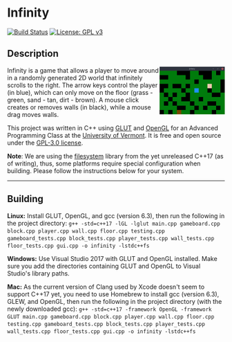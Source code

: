 # Infinity

[![Build Status](https://travis-ci.org/JosiahWitt/Infinity-Game.svg?branch=master)](https://travis-ci.org/JosiahWitt/Infinity-Game)
[![License: GPL v3](https://img.shields.io/badge/License-GPL%20v3-blue.svg)](https://www.gnu.org/licenses/gpl-3.0)

## Description
<img align="right" src="docs/InfinityPlaying.png" width="30%">
Infinity is a game that allows a player to move around in a randomly generated 2D world that infinitely scrolls to the right. The arrow keys control the player (in blue), which can only move on the floor (grass - green, sand - tan, dirt - brown). A mouse click creates or removes walls (in black), while a mouse drag moves walls.

This project was written in C++ using [GLUT](https://www.opengl.org/resources/libraries/glut/) and [OpenGL](https://www.opengl.org/) for an Advanced Programming Class at the [University of Vermont](https://uvm.edu). It is free and open source under the [GPL-3.0 license](LICENSE).


**Note**: We are using the [filesystem](http://en.cppreference.com/w/cpp/experimental/fs) library from the yet unreleased C++17 (as of writing), thus, some platforms require special configuration when building. Please follow the instructions below for your system.

-----

## Building
**Linux:** Install GLUT, OpenGL, and gcc (version 6.3), then run the following in the project directory: `g++ -std=c++17 -lGL -lglut main.cpp gameboard.cpp block.cpp player.cpp wall.cpp floor.cpp testing.cpp gameboard_tests.cpp block_tests.cpp player_tests.cpp wall_tests.cpp floor_tests.cpp gui.cpp -o infinity -lstdc++fs`

**Windows:** Use Visual Studio 2017 with GLUT and OpenGL installed. Make sure you add the directories containing GLUT and OpenGL to Visual Studio's library paths.

**Mac:** As the current version of Clang used by Xcode doesn't seem to support C++17 yet, you need to use Homebrew to install gcc (version 6.3), GLEW, and OpenGL, then run the following in the project directory (with the newly downloaded gcc): `g++ -std=c++17 -framework OpenGL -framework GLUT main.cpp gameboard.cpp block.cpp player.cpp wall.cpp floor.cpp testing.cpp gameboard_tests.cpp block_tests.cpp player_tests.cpp wall_tests.cpp floor_tests.cpp gui.cpp -o infinity -lstdc++fs`